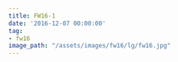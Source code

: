 ```yaml
---
title: FW16-1
date: '2016-12-07 00:00:00'
tag:
- fw16
image_path: "/assets/images/fw16/lg/fw16.jpg"
---
```

